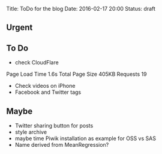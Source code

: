 Title: ToDo for the blog
Date: 2016-02-17 20:00
Status: draft

## Urgent


## To Do
 * check CloudFlare

Page Load Time
1.6s
Total Page Size
405KB
Requests
19

 * Check videos on iPhone
 * Facebook and Twitter tags


## Maybe
 * Twitter sharing button for posts
 * style archive
 * maybe time Piwik installation as example for OSS vs SAS
 * Name derived from MeanRegression?

